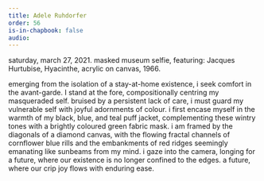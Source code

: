 ```yaml
---
title: Adele Ruhdorfer
order: 56
is-in-chapbook: false
audio: 
---
```

saturday, march 27, 2021.
masked museum selfie, featuring: Jacques Hurtubise, Hyacinthe, acrylic on canvas, 1966.

emerging from the isolation of a stay-at-home existence, i seek comfort in the avant-garde. I stand at the fore, compositionally centring my masqueraded self. bruised by a persistent lack of care, i must guard my vulnerable self with joyful adornments of colour. i first encase myself in the warmth of my black, blue, and teal puff jacket, complementing these wintry tones with a brightly coloured green fabric mask. i am framed by the diagonals of a diamond canvas, with the flowing fractal channels of cornflower blue rills and the embankments of red ridges seemingly emanating like sunbeams from my mind. i gaze into the camera, longing for a future, where our
existence is no longer confined to the edges. a future, where our crip joy flows with enduring ease.

